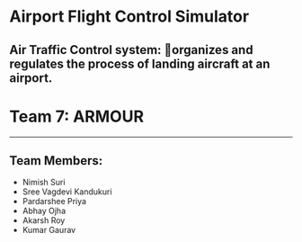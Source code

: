 # Airport Flight Control Simulator
## Air Traffic Control system: organizes and regulates the process of landing aircraft at an airport. 

#  Team 7: ARMOUR
- - - -


## Team Members:
* Nimish Suri
* Sree Vagdevi Kandukuri
* Pardarshee Priya
* Abhay Ojha
* Akarsh Roy
* Kumar Gaurav 

 
